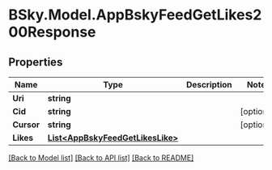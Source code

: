 # BSky.Model.AppBskyFeedGetLikes200Response

## Properties

Name | Type | Description | Notes
------------ | ------------- | ------------- | -------------
**Uri** | **string** |  | 
**Cid** | **string** |  | [optional] 
**Cursor** | **string** |  | [optional] 
**Likes** | [**List&lt;AppBskyFeedGetLikesLike&gt;**](AppBskyFeedGetLikesLike.md) |  | 

[[Back to Model list]](../README.md#documentation-for-models) [[Back to API list]](../README.md#documentation-for-api-endpoints) [[Back to README]](../README.md)

